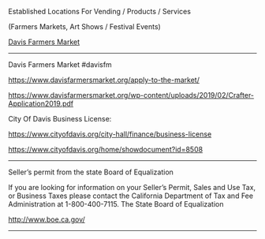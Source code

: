 Established Locations For Vending / Products / Services

(Farmers Markets, Art Shows / Festival Events)

[Davis Farmers Market](#davisfm)


---

Davis Farmers Market
#davisfm

https://www.davisfarmersmarket.org/apply-to-the-market/

https://www.davisfarmersmarket.org/wp-content/uploads/2019/02/Crafter-Application2019.pdf

City Of Davis Business License:

https://www.cityofdavis.org/city-hall/finance/business-license

https://www.cityofdavis.org/home/showdocument?id=8508

---

Seller’s permit from the state Board of Equalization


If you are looking for information on your Seller’s Permit, Sales and Use Tax, or Business Taxes please contact the California Department of Tax and Fee Administration at 1-800-400-7115.
The State Board of Equalization

http://www.boe.ca.gov/



---
